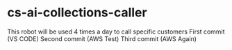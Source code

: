 # cs-ai-collections-caller
This robot will be used 4 times a day to call specific customers 
First commit (VS CODE)
Second commit (AWS Test)
Third commit (AWS Again)